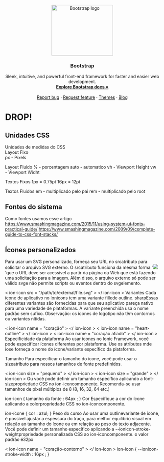 <p align="center">
  <a href="https://getbootstrap.com/">
    <img src="https://getbootstrap.com/docs/5.1/assets/brand/bootstrap-logo-shadow.png" alt="Bootstrap logo" width="200" height="165">
  </a>
</p>

<h3 align="center">Bootstrap</h3>

<p align="center">
  Sleek, intuitive, and powerful front-end framework for faster and easier web development.
  <br>
  <a href="https://getbootstrap.com/docs/5.1/"><strong>Explore Bootstrap docs »</strong></a>
  <br>
  <br>
  <a href="https://github.com/twbs/bootstrap/issues/new?assignees=-&labels=bug&template=bug_report.yml">Report bug</a>
  ·
  <a href="https://github.com/twbs/bootstrap/issues/new?assignees=&labels=feature&template=feature_request.yml">Request feature</a>
  ·
  <a href="https://themes.getbootstrap.com/">Themes</a>
  ·
  <a href="https://blog.getbootstrap.com/">Blog</a>
</p>

# DROP!

## Unidades CSS
Unidades de medidas do CSS<br>
Layout Fixo<br>
px - Pixels<br>
<space>

Layout Fluido
% - porcentagem
auto - automatico
vh - Viewport Height
vw - Viewport Widht

Textos Fixos
1px = 0.75pt
16px = 12pt

Textos Fluidos
em - multiplicado pelo pai
rem - multiplicado pelo root



## Fontes do sistema
Como fontes usamos esse artigo 
https://www.smashingmagazine.com/2015/11/using-system-ui-fonts-practical-guide/
https://www.smashingmagazine.com/2009/09/complete-guide-to-css-font-stacks/

## Ícones personalizados
Para usar um SVG personalizado, forneça seu URL no srcatributo para solicitar o arquivo SVG externo. O srcatributo funciona da mesma forma '<img src="...">'que o URL deve ser acessível a partir da página da Web que está fazendo uma solicitação para a imagem. Além disso, o arquivo externo só pode ser válido svge não permite scripts ou eventos dentro do svgelemento.

< ion-icon  src = "/path/to/external/file.svg" > </ ion-icon >
Variantes
Cada ícone de aplicativo no Ionicons tem uma variante fillede outline. sharpEssas diferentes variantes são fornecidas para que seu aplicativo pareça nativo para uma variedade de plataformas. A variante preenchida usa o nome padrão sem sufixo. Observação: os ícones de logotipo não têm contornos ou variantes nítidas.

< ion-icon  name = "coração" > </ ion-icon >  <!--filled--> 
< ion-icon  name = "heart-outline" > </ ion-icon >  <!--outline--> 
< ion-icon  name = "coração afiado" > </ ion-icon >  <!--sharp-->
Especificidade da plataforma
Ao usar ícones no Ionic Framework, você pode especificar ícones diferentes por plataforma. Use os atributos mde iose forneça o nome do ícone/variante específico da plataforma.

<ion-icon ios = "heart-outline"  md = "heart-sharp" ></ion-icon>
Tamanho
Para especificar o tamanho do ícone, você pode usar o sizeatributo para nossos tamanhos de fonte predefinidos.

< ion-icon  size = "pequeno" > </ ion-icon > 
< ion-icon  size = "grande" > </ ion-icon >
Ou você pode definir um tamanho específico aplicando a font-sizepropriedade CSS no ion-iconcomponente. Recomenda-se usar tamanhos de pixel múltiplos de 8 (8, 16, 32, 64 etc.)

ion-icon {
   tamanho da fonte : 64px ;
}
Cor
Especifique a cor do ícone aplicando a colorpropriedade CSS no ion-iconcomponente.

íon-ícone {
   cor : azul;
}
Peso do curso
Ao usar uma outlinevariante de ícone, é possível ajustar a espessura do traço, para melhor equilíbrio visual em relação ao tamanho do ícone ou em relação ao peso do texto adjacente. Você pode definir um tamanho específico aplicando a --ionicon-stroke-weightpropriedade personalizada CSS ao ion-iconcomponente. o valor padrão é32px

< ion-icon  name = "coração-contorno" > </ ion-icon >
ion-icon {
   --ionicon-stroke-width : 16px ;
}